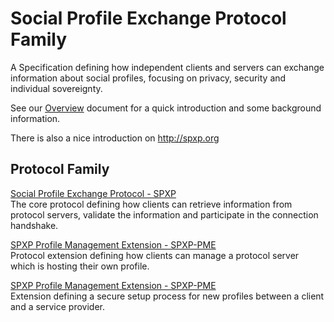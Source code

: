 # Social Profile Exchange Protocol Family
A Specification defining how independent clients and servers can exchange information about social profiles, focusing on
privacy, security and individual sovereignty.

See our [Overview](./Overview.md) document for a quick introduction and some background information.

There is also a nice introduction on http://spxp.org


## Protocol Family

[Social Profile Exchange Protocol - SPXP](./SPXP-Spec.md)  
The core protocol defining how clients can retrieve information from protocol servers, validate the information and
participate in the connection handshake.

[SPXP Profile Management Extension - SPXP-PME](./SPXP-PME-Spec.md)  
Protocol extension defining how clients can manage a protocol server which is hosting their own profile.

[SPXP Profile Management Extension - SPXP-PME](./SPXP-PME-Spec.md)  
Extension defining a secure setup process for new profiles between a client and a service provider.